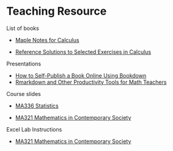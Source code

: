 # Teaching Resource

List of books

- [Maple Notes for Calculus](https://maple4calc.netlify.com/)

- [Reference Solutions to Selected Exercises in Calculus](https://ex4calc.netlify.com/)

Presentations

- [How to Self-Publish a Book Online Using Bookdown](https://fyemath.github.io/brownbag-bd)
- [Rmarkdown and Other Productivity Tools for Math Teachers](https://intrmd.netlify.com/)

Course slides

- [MA336 Statistics](./ma336/slides/)

- [MA321 Mathematics in Contemporary Society](./ma321/slides/)

Excel Lab Instructions

- [MA321 Mathematics in Contemporary Society](./ma321/labs/)
